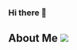 ### Hi there 👋

<h2> About Me <img src = "https://i.giphy.com/media/afmLZQPO32Alhce9C5/giphy.webp"></h2>

